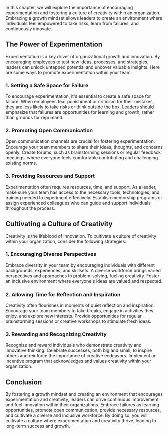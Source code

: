 
In this chapter, we will explore the importance of encouraging experimentation and fostering a culture of creativity within an organization. Embracing a growth mindset allows leaders to create an environment where individuals feel empowered to take risks, learn from failures, and continuously innovate.

## The Power of Experimentation

Experimentation is a key driver of organizational growth and innovation. By encouraging employees to test new ideas, processes, and strategies, leaders can unlock untapped potential and uncover valuable insights. Here are some ways to promote experimentation within your team:

### 1\. Setting a Safe Space for Failure

To encourage experimentation, it's essential to create a safe space for failure. When employees fear punishment or criticism for their mistakes, they are less likely to take risks or think outside the box. Leaders should emphasize that failures are opportunities for learning and growth, rather than grounds for reprimand.

### 2\. Promoting Open Communication

Open communication channels are crucial for fostering experimentation. Encourage your team members to share their ideas, thoughts, and concerns openly. Create forums, such as brainstorming sessions or regular feedback meetings, where everyone feels comfortable contributing and challenging existing norms.

### 3\. Providing Resources and Support

Experimentation often requires resources, time, and support. As a leader, make sure your team has access to the necessary tools, technologies, and training needed to experiment effectively. Establish mentorship programs or assign experienced colleagues who can guide and support individuals throughout the process.

## Cultivating a Culture of Creativity

Creativity is the lifeblood of innovation. To cultivate a culture of creativity within your organization, consider the following strategies:

### 1\. Encouraging Diverse Perspectives

Embrace diversity in your team by encouraging individuals with different backgrounds, experiences, and skillsets. A diverse workforce brings varied perspectives and approaches to problem-solving, fueling creativity. Foster an inclusive environment where everyone's ideas are valued and respected.

### 2\. Allowing Time for Reflection and Inspiration

Creativity often flourishes in moments of quiet reflection and inspiration. Encourage your team members to take breaks, engage in activities they enjoy, and explore new interests. Provide opportunities for regular brainstorming sessions or creative workshops to stimulate fresh ideas.

### 3\. Rewarding and Recognizing Creativity

Recognize and reward individuals who demonstrate creativity and innovative thinking. Celebrate successes, both big and small, to inspire others and reinforce the importance of creative endeavors. Implement an incentive program that acknowledges and values creativity within your organization.

## Conclusion

By fostering a growth mindset and creating an environment that encourages experimentation and creativity, leaders can drive continuous improvement and fuel innovation within their organizations. Embrace failures as learning opportunities, promote open communication, provide necessary resources, and cultivate a diverse and inclusive workforce. By doing so, you will cultivate a culture where experimentation and creativity thrive, leading to long-term success and growth.
